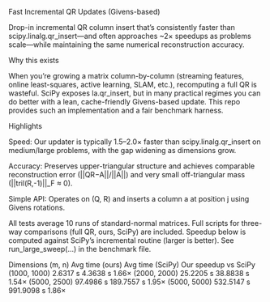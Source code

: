 Fast Incremental QR Updates (Givens-based)

Drop-in incremental QR column insert that’s consistently faster than scipy.linalg.qr_insert—and often approaches ~2× speedups as problems scale—while maintaining the same numerical reconstruction accuracy.

Why this exists

When you’re growing a matrix column-by-column (streaming features, online least-squares, active learning, SLAM, etc.), recomputing a full QR is wasteful. SciPy exposes la.qr_insert, but in many practical regimes you can do better with a lean, cache-friendly Givens-based update. This repo provides such an implementation and a fair benchmark harness.

Highlights

Speed: Our updater is typically 1.5–2.0× faster than scipy.linalg.qr_insert on medium/large problems, with the gap widening as dimensions grow. 


Accuracy: Preserves upper-triangular structure and achieves comparable reconstruction error (||QR−A||/||A||) and very small off-triangular mass (||tril(R,-1)||_F ≈ 0). 


Simple API: Operates on (Q, R) and inserts a column a at position j using Givens rotations.

All tests average 10 runs of standard-normal matrices. Full scripts for three-way comparisons (full QR, ours, SciPy) are included. Speedup below is computed against SciPy’s incremental routine (larger is better). See run_large_sweep(...) in the benchmark file. 


Dimensions (m, n)	Avg time (ours)	Avg time (SciPy)	Our speedup vs SciPy
(1000, 1000)	2.6317 s	4.3638 s	1.66×
(2000, 2000)	25.2205 s	38.8838 s	1.54×
(5000, 2500)	97.4986 s	189.7557 s	1.95×
(5000, 5000)	532.5147 s	991.9098 s	1.86×

